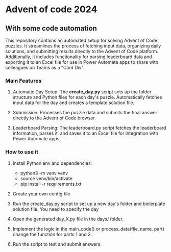 # Advent of code 2024

## With some code automation

This repository contains an automated setup for solving Advent of Code puzzles. It streamlines the process of fetching input data, organizing daily solutions, and submitting results directly to the Advent of Code platform. Additionally, it includes functionality for parsing leaderboard data and exporting it to an Excel file for use in Power Automate apps to share with colleagues on Teams as a "Card Div".


### Main Features

1. Automatic Day Setup:
    The __create_day.py__ script sets up the folder structure and Python files for each day's puzzle.
    Automatically fetches input data for the day and creates a template solution file.

2. Submission:
    Processes the puzzle data and submits the final answer directly to the Advent of Code browser.

3. Leaderboard Parsing:
    The leaderboard.py script fetches the leaderboard information, parses it, and saves it to an Excel file for integration with Power Automate apps.

### How to use it

1. Install Python env and dependencies:
    *  python3 -m venv venv
    *  source venv/bin/activate
    *  pip install -r requirements.txt

2. Create your own config file

3. Run the create_day.py script to set up a new day's folder and boilerplate solution file. You need to specify the day

4. Open the generated day_X.py file in the days/ folder.

5. Implement the logic in the main_code() or process_data(file_name, part) change the function for parts 1 and 2.

6. Run the script to test and submit answers.




